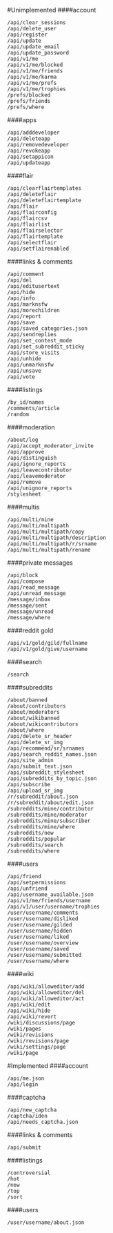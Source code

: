 <!--- Generated 2014-06-17 at 11:59:13 EDT. Do ./gradlew run to update. DO NOT MODIFY DIRECTLY -->
#Unimplemented
####account
~~~
/api/clear_sessions
/api/delete_user
/api/register
/api/update
/api/update_email
/api/update_password
/api/v1/me
/api/v1/me/blocked
/api/v1/me/friends
/api/v1/me/karma
/api/v1/me/prefs
/api/v1/me/trophies
/prefs/blocked
/prefs/friends
/prefs/where
~~~

####apps
~~~
/api/adddeveloper
/api/deleteapp
/api/removedeveloper
/api/revokeapp
/api/setappicon
/api/updateapp
~~~

####flair
~~~
/api/clearflairtemplates
/api/deleteflair
/api/deleteflairtemplate
/api/flair
/api/flairconfig
/api/flaircsv
/api/flairlist
/api/flairselector
/api/flairtemplate
/api/selectflair
/api/setflairenabled
~~~

####links & comments
~~~
/api/comment
/api/del
/api/editusertext
/api/hide
/api/info
/api/marknsfw
/api/morechildren
/api/report
/api/save
/api/saved_categories.json
/api/sendreplies
/api/set_contest_mode
/api/set_subreddit_sticky
/api/store_visits
/api/unhide
/api/unmarknsfw
/api/unsave
/api/vote
~~~

####listings
~~~
/by_id/names
/comments/article
/random
~~~

####moderation
~~~
/about/log
/api/accept_moderator_invite
/api/approve
/api/distinguish
/api/ignore_reports
/api/leavecontributor
/api/leavemoderator
/api/remove
/api/unignore_reports
/stylesheet
~~~

####multis
~~~
/api/multi/mine
/api/multi/multipath
/api/multi/multipath/copy
/api/multi/multipath/description
/api/multi/multipath/r/srname
/api/multi/multipath/rename
~~~

####private messages
~~~
/api/block
/api/compose
/api/read_message
/api/unread_message
/message/inbox
/message/sent
/message/unread
/message/where
~~~

####reddit gold
~~~
/api/v1/gold/gild/fullname
/api/v1/gold/give/username
~~~

####search
~~~
/search
~~~

####subreddits
~~~
/about/banned
/about/contributors
/about/moderators
/about/wikibanned
/about/wikicontributors
/about/where
/api/delete_sr_header
/api/delete_sr_img
/api/recommend/sr/srnames
/api/search_reddit_names.json
/api/site_admin
/api/submit_text.json
/api/subreddit_stylesheet
/api/subreddits_by_topic.json
/api/subscribe
/api/upload_sr_img
/r/subreddit/about.json
/r/subreddit/about/edit.json
/subreddits/mine/contributor
/subreddits/mine/moderator
/subreddits/mine/subscriber
/subreddits/mine/where
/subreddits/new
/subreddits/popular
/subreddits/search
/subreddits/where
~~~

####users
~~~
/api/friend
/api/setpermissions
/api/unfriend
/api/username_available.json
/api/v1/me/friends/username
/api/v1/user/username/trophies
/user/username/comments
/user/username/disliked
/user/username/gilded
/user/username/hidden
/user/username/liked
/user/username/overview
/user/username/saved
/user/username/submitted
/user/username/where
~~~

####wiki
~~~
/api/wiki/alloweditor/add
/api/wiki/alloweditor/del
/api/wiki/alloweditor/act
/api/wiki/edit
/api/wiki/hide
/api/wiki/revert
/wiki/discussions/page
/wiki/pages
/wiki/revisions
/wiki/revisions/page
/wiki/settings/page
/wiki/page
~~~

#Implemented
####account
~~~
/api/me.json
/api/login
~~~

####captcha
~~~
/api/new_captcha
/captcha/iden
/api/needs_captcha.json
~~~

####links & comments
~~~
/api/submit
~~~

####listings
~~~
/controversial
/hot
/new
/top
/sort
~~~

####users
~~~
/user/username/about.json
~~~

